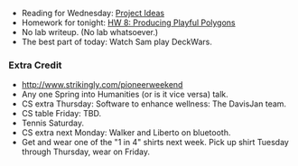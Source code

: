 * Reading for Wednesday: [Project Ideas](../readings/project-ideas-reading.html)
* Homework for tonight: [HW 8: Producing Playful Polygons](../assignments/assignment.08.html)
* No lab writeup.  (No lab whatsoever.)
* The best part of today: Watch Sam play DeckWars.

### Extra Credit

* <http://www.strikingly.com/pioneerweekend>
* Any one Spring into Humanities (or is it vice versa) talk.
* CS extra Thursday: Software to enhance wellness: The DavisJan team.
* CS table Friday: TBD.
* Tennis Saturday.
* CS extra next Monday: Walker and Liberto on bluetooth.
* Get and wear one of the "1 in 4" shirts next week.  Pick up shirt Tuesday
  through Thursday, wear on Friday.


